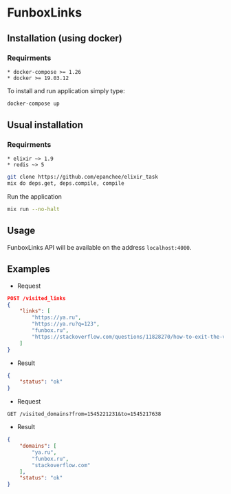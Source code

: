 # FunboxLinks

## Installation (using docker)

### Requirments
	* docker-compose >= 1.26
	* docker >= 19.03.12

To install and run application simply type:
```bash
docker-compose up
```
## Usual installation

### Requirments
	* elixir ~> 1.9
	* redis ~> 5

```bash
git clone https://github.com/epanchee/elixir_task
mix do deps.get, deps.compile, compile
```

Run the application
```bash
mix run --no-halt
```

## Usage
FunboxLinks API will be available on the address `localhost:4000`.

## Examples

* Request
```json
POST /visited_links
{
	"links": [
		"https://ya.ru",
		"https://ya.ru?q=123",
		"funbox.ru",
		"https://stackoverflow.com/questions/11828270/how-to-exit-the-vim-editor"
	]
}
```

* Result
```json
{
	"status": "ok"
}
```

* Request
```
GET /visited_domains?from=1545221231&to=1545217638
```

* Result
```json
{
	"domains": [
		"ya.ru",
		"funbox.ru",
		"stackoverflow.com"
	],
	"status": "ok"
}
```